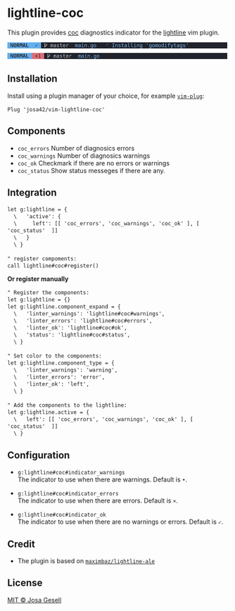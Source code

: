 # lightline-coc

This plugin provides [coc](https://github.com/neoclide/coc.nvim) diagnostics indicator for the [lightline](https://github.com/itchyny/lightline.vim) vim plugin.

![Example](.github/example-v2.jpg)

## Installation

Install using a plugin manager of your choice, for example [`vim-plug`](https://github.com/junegunn/vim-plug):

```viml
Plug 'josa42/vim-lightline-coc'
```

## Components

- `coc_errors` Number of diagnosics errors
- `coc_warnings` Number of diagnosics warnings
- `coc_ok` Checkmark if there are no errors or warnings
- `coc_status` Show status messeges if there are any.

## Integration

```viml
let g:lightline = {
  \   'active': {
  \     left': [[ 'coc_errors', 'coc_warnings', 'coc_ok' ], [ 'coc_status'  ]]
  \   }
  \ }

" register compoments:
call lightline#coc#register()
```

**Or register manually**

```viml
" Register the components:
let g:lightline = {}
let g:lightline.component_expand = {
  \   'linter_warnings': 'lightline#coc#warnings',
  \   'linter_errors': 'lightline#coc#errors',
  \   'linter_ok': 'lightline#coc#ok',
  \   'status': 'lightline#coc#status',
  \ }

" Set color to the components:
let g:lightline.component_type = {
  \   'linter_warnings': 'warning',
  \   'linter_errors': 'error',
  \   'linter_ok': 'left',
  \ }

" Add the components to the lightline:
let g:lightline.active = {
  \   left': [[ 'coc_errors', 'coc_warnings', 'coc_ok' ], [ 'coc_status'  ]]
  \ }
```

## Configuration

* `g:lightline#coc#indicator_warnings`  
  The indicator to use when there are warnings. Default is `•`.

* `g:lightline#coc#indicator_errors`  
  The indicator to use when there are errors. Default is `×`.

* `g:lightline#coc#indicator_ok`  
  The indicator to use when there are no warnings or errors. Default is `✓`.

## Credit

* The plugin is based on [`maximbaz/lightline-ale`](https://github.com/maximbaz/lightline-ale)

## License

[MIT © Josa Gesell](LICENSE)
